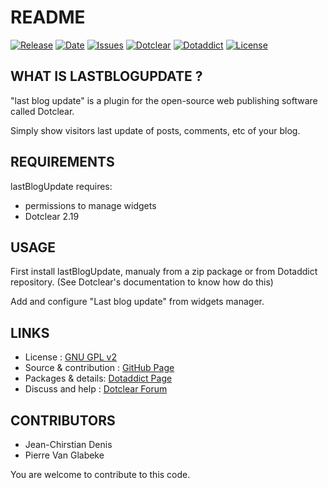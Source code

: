 # README

[![Release](https://img.shields.io/github/v/release/JcDenis/lastBlogUpdate)](https://github.com/JcDenis/lastBlogUpdate/releases)
[![Date](https://img.shields.io/github/release-date/JcDenis/lastBlogUpdate)](https://github.com/JcDenis/lastBlogUpdate/releases)
[![Issues](https://img.shields.io/github/issues/JcDenis/lastBlogUpdate)](https://github.com/JcDenis/lastBlogUpdate/issues)
[![Dotclear](https://img.shields.io/badge/dotclear-v2.20-dev-blue.svg)](https://fr.dotclear.org/download)
[![Dotaddict](https://img.shields.io/badge/dotaddict-official-green.svg)](https://plugins.dotaddict.org/dc2/details/lastBlogUpdate)
[![License](https://img.shields.io/github/license/JcDenis/lastBlogUpdate)](https://github.com/JcDenis/lastBlogUpdate/blob/master/LICENSE)

## WHAT IS LASTBLOGUPDATE ?

"last blog update" is a plugin for the open-source 
web publishing software called Dotclear.

Simply show visitors last update of posts, comments, etc of your blog.

## REQUIREMENTS

 lastBlogUpdate requires: 

  * permissions to manage widgets
  * Dotclear 2.19

## USAGE

First install lastBlogUpdate, manualy from a zip package or from 
Dotaddict repository. (See Dotclear's documentation to know how do this)

Add and configure "Last blog update" from widgets manager.

## LINKS

 * License : [GNU GPL v2](https://www.gnu.org/licenses/old-licenses/lgpl-2.0.html)
 * Source & contribution : [GitHub Page](https://github.com/JcDenis/lastBlogUpdate)
 * Packages & details:  [Dotaddict Page](https://plugins.dotaddict.org/dc2/details/lastBlogUpdate)
 * Discuss and help : [Dotclear Forum](ttp://forum.dotclear.org/viewtopic.php?pid=332950#p332950)

## CONTRIBUTORS

 * Jean-Chirstian Denis
 * Pierre Van Glabeke

 You are welcome to contribute to this code.